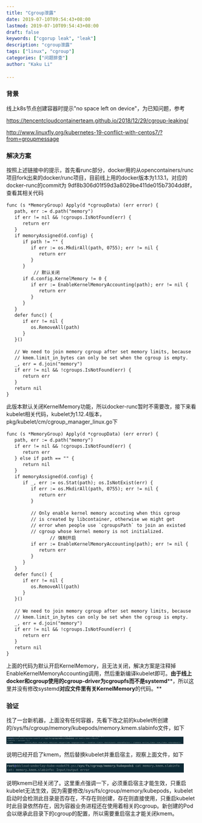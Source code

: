 ```yaml
---
title: "Cgroup泄露"
date: 2019-07-10T09:54:43+08:00
lastmod: 2019-07-10T09:54:43+08:00
draft: false
keywords: ["cgorup leak", "leak"]
description: "cgroup泄露"
tags: ["linux", "cgroup"]
categories: ["问题排查"]
author: "Kaku Li"

---
```


### 背景

线上k8s节点创建容器时提示"no space left on device"，为已知问题，参考

<https://tencentcloudcontainerteam.github.io/2018/12/29/cgroup-leaking/>

<http://www.linuxfly.org/kubernetes-19-conflict-with-centos7/?from=groupmessage>

### 解决方案

按照上述链接中的提示，首先看runc部分，docker用的从opencontainers/runc项目fork出来的docker/runc项目，目前线上用的docker版本为1.13.1，对应的docker-runc的commit为 9df8b306d01f59d3a8029be411de015b7304dd8f，查看其相关代码

```
func (s *MemoryGroup) Apply(d *cgroupData) (err error) {
   path, err := d.path("memory")
   if err != nil && !cgroups.IsNotFound(err) {
      return err
   }
   if memoryAssigned(d.config) {
      if path != "" {
         if err := os.MkdirAll(path, 0755); err != nil {
            return err
         }
      }
          // 默认关闭
      if d.config.KernelMemory != 0 {
         if err := EnableKernelMemoryAccounting(path); err != nil {
            return err
         }
      }
   }
   defer func() {
      if err != nil {
         os.RemoveAll(path)
      }
   }()
 
   // We need to join memory cgroup after set memory limits, because
   // kmem.limit_in_bytes can only be set when the cgroup is empty.
   _, err = d.join("memory")
   if err != nil && !cgroups.IsNotFound(err) {
      return err
   }
   return nil
}
```

此版本默认关闭KernelMemory功能，所以docker-runc暂时不需要改，接下来看kubelet相关代码，kubelet为1.12.4版本，pkg/kubelet/cm/cgroup_manager_linux.go下

```
func (s *MemoryGroup) Apply(d *cgroupData) (err error) {
   path, err := d.path("memory")
   if err != nil && !cgroups.IsNotFound(err) {
      return err
   } else if path == "" {
      return nil
   }
   if memoryAssigned(d.config) {
      if _, err := os.Stat(path); os.IsNotExist(err) {
         if err := os.MkdirAll(path, 0755); err != nil {
            return err
         }
         
         // Only enable kernel memory accouting when this cgroup
         // is created by libcontainer, otherwise we might get
         // error when people use `cgroupsPath` to join an existed
         // cgroup whose kernel memory is not initialized.
                // 强制开启
         if err := EnableKernelMemoryAccounting(path); err != nil {
            return err
         }
      }
   }
   defer func() {
      if err != nil {
         os.RemoveAll(path)
      }
   }()
 
   // We need to join memory cgroup after set memory limits, because
   // kmem.limit_in_bytes can only be set when the cgroup is empty.
   _, err = d.join("memory")
   if err != nil && !cgroups.IsNotFound(err) {
      return err
   }
   return nil
}
```

上面的代码为默认开启KernelMemory，且无法关闭，解决方案是注释掉EnableKernelMemoryAccounting调用，然后重新编译kubelet即可。**由于线上docker****和cgroup****使用的cgroup-driver****为cgroupfs****而不是systemd****，所以这里并没有修改systemd****对应文件里有关KernelMemory****的代码。**

### 验证

找了一台新机器，上面没有任何容器，先看下改之前的kubelet所创建的/sys/fs/cgroup/memory/kubepods/memory.kmem.slabinfo文件，如下

![img](cgroup_memory_leak1.png)

说明已经开启了kmem，然后替换kubelet并重启宿主，观察上面文件，如下

![img](cgroup_memory_leak2.png)

说明kmem已经关闭了。这里重点强调一下，必须重启宿主才能生效，只重启kubelet无法生效，因为需要修改/sys/fs/cgroup/memory/kubepods，kubelet启动时会检测此目录是否存在，不存在则创建，存在则直接使用，只重启kubelet时此目录依然存在，因为容器业务进程还在使用着相关的cgroup。新创建的Pod会以继承此目录下的cgroup的配置，所以需要重启宿主才能关闭kmem。